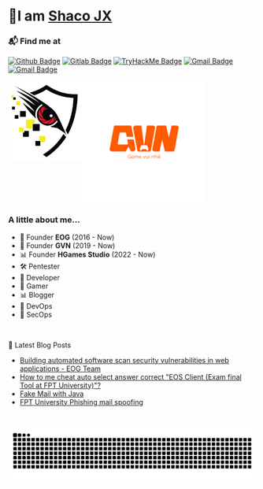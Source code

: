 <h1>🤙I am <a href="https://github.com/shacojx">Shaco JX</a></h1>
</h1>

### 📬 Find me at

[![Github Badge](http://img.shields.io/badge/-Github-black?style=flat-square&logo=github&link=https://github.com/shacojx/)](https://github.com/shacojx/)
[![Gitlab Badge](https://img.shields.io/badge/-Gitlab-black?style=flat-square&logo=gitlab&link=https://gitlab.com/shacojx001)](https://gitlab.com/shacojx001)
[![TryHackMe Badge](https://img.shields.io/badge/-Facebook-blue?style=flat-square&logo=facebook&logoColor=white&link=https://facebook.com/shaco.jx)](https://facebook.com/shaco.jx)
[![Gmail Badge](https://img.shields.io/badge/-Gmail-d14836?style=flat-square&logo=Gmail&logoColor=white&link=mailto:shacojx001@gmail.com)](mailto:shacojx001@gmail.com)
[![Gmail Badge](https://img.shields.io/badge/-Blogger-f57c00?style=flat-square&logo=blogger&logoColor=white&link=https://shacojx.blogspot.com/)](https://shacojx.blogspot.com/)

 
<img src="https://github.com/shacojx/shacojx/blob/main/eog.jpg" width="150" align="left"/><img src="https://github.com/shacojx/shacojx/blob/main/gvn.png" width="250" align="center"/>
### A little about me... 

- 🌱 Founder **EOG** (2016 - Now) 
- 🔭 Founder **GVN** (2019 - Now) 
- 📊 Founder **HGames Studio** (2022 - Now)
- 🛠 Pentester
- 🐞 Developer
- 🤖 Gamer
- 📊 Blogger
- 🤔 DevOps
- 👯 SecOps


<br>
</p>
📝 Latest Blog Posts

<br>

<!-- BLOG-POST-LIST:START -->
- [Building automated software scan security vulnerabilities in web applications - EOG Team](https://shacojx.blogspot.com/2020/08/building-automated-software-scan.html)
- [How to me cheat auto select answer correct "EOS Client (Exam final Tool at FPT University)"?](https://shacojx.blogspot.com/2021/07/how-to-i-cheat-auto-select-answer.html)
- [Fake Mail with Java](https://shacojx.blogspot.com/2019/04/fake-mail-with-java-hoa-roi-cua-phat.html)
- [FPT University Phishing mail spoofing](https://shacojx.blogspot.com/2019/04/drama-fpt-phishing-mail-thoi-anh-khong.html)
<!-- BLOG-POST-LIST:END -->

<br>

<p align="center">
  <img src="https://github.com/shacojx/shacojx/blob/main/github-contribution-grid-snake.svg" alt="snake"></center>

